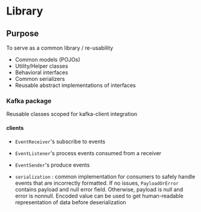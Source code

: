 # Library 

## Purpose 

To serve as a common library / re-usability

- Common models (POJOs)
- Utility/Helper classes
- Behavioral interfaces 
- Common serializers 
- Reusable abstract implementations of interfaces


### Kafka package 

Reusable classes scoped for kafka-client integration

#### clients 

- `EventReceiver`'s subscribe to events 
- `EventListener`'s process events consumed from a receiver
- `EventSender`'s produce events

- `serialization` : common implementation for consumers to safely handle events that are incorrectly formatted. If no issues, `PayloadOrError` contains payload and null error field. Otherwise, payload is null and error is nonnull. Encoded value can be used to get human-readable representation of data before deserialization
